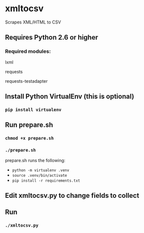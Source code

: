 # xmltocsv
Scrapes XML/HTML to CSV

## Requires Python 2.6 or higher

### Required modules:

lxml

requests

requests-testadapter

## Install Python VirtualEnv (this is optional)

### `pip install virtualenv`

## Run prepare.sh

### `chmod +x prepare.sh`

### `./prepare.sh`

prepare.sh runs the following:

- `python -m virtualenv .venv`
- `source .venv/bin/activate`
- `pip install -r requirements.txt`

## Edit xmltocsv.py to change fields to collect

## Run

### `./xmltocsv.py`